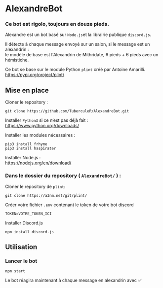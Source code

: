 # AlexandreBot

### Ce bot est rigolo, toujours en douze pieds.

Alexandre est un bot basé sur `Node.js`et la librairie publique `discord.js`.

Il détecte à chaque message envoyé sur un salon, si le message est un alexandrin : <br>
le modèle de base est l'Alexandrin de Mithridate, 6 pieds + 6 pieds avec un hémistiche.

Ce bot se base sur le module Python `plint` créé par Antoine Amarilli. <br>
https://pypi.org/project/plint/

## Mise en place

Cloner le repository :
```shell
git clone https://github.com/TuberculeP/AlexandreBot.git
```

Installer `Python3` si ce n’est pas déjà fait : <br>
https://www.python.org/downloads/

Installer les modules nécessaires :

```shell
pip3 install frhyme
pip3 install haspirater
```

Installer Node.js : <br>https://nodejs.org/en/download/

### Dans le dossier du repository ( `AlexandreBot/` ) :

Cloner le repository de `plint`:
```shell
git clone https://a3nm.net/git/plint/
```

Créer votre fichier `.env` contenant le token de votre bot discord

```env
TOKEN=VOTRE_TOKEN_ICI
```

Installer Discord.js

```shell
npm install discord.js
```

## Utilisation

### Lancer le bot

```shell
npm start
```

Le bot réagira maintenant à chaque message en alexandrin avec ✅